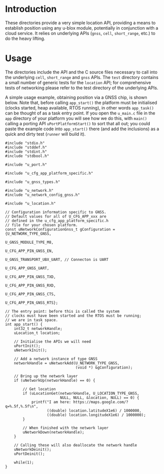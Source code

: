 # Introduction
These directories provide a very simple location API, providing a means to establish position using any u-blox module, potentially in conjunction with a cloud service.  It relies on underlying APIs (`gnss`, `cell`, `short_range`, etc.) to do the heavy lifting.

# Usage
The directories include the API and the C source files necessary to call into the underlying `cell`, `short_range` and `gnss` APIs.  The `test` directory contains a small number of generic tests for the `location` API; for comprehensive tests of networking please refer to the test directory of the underlying APIs.

A simple usage example, obtaining position via a GNSS chip, is shown below.  Note that, before calling `app_start()` the platform must be initialised (clocks started, heap available, RTOS running), in other words `app_task()` can be thought of as a task entry point.  If you open the `u_main.c` file in the `app` directory of your platform you will see how we do this, with `main()` calling a porting API `uPortPlatformStart()` to sort that all out; you could paste the example code into `app_start()` there (and add the inclusions) as a quick and dirty test (`runner` will build it).

```
#include "stdio.h"
#include "stddef.h"
#include "stdint.h"
#include "stdbool.h"

#include "u_port.h"

#include "u_cfg_app_platform_specific.h"

#include "u_gnss_types.h"

#include "u_network.h"
#include "u_network_config_gnss.h"

#include "u_location.h"

// Configuration information specific to GNSS.
// Default values for all of U_CFG_APP_xxx are
// defined in the u_cfg_app_platform_specific.h
// file for your chosen platform.
const uNetworkConfigurationGnss_t gConfiguration = {U_NETWORK_TYPE_GNSS,
                                                    U_GNSS_MODULE_TYPE_M8,
                                                    U_CFG_APP_PIN_GNSS_EN,
                                                    U_GNSS_TRANSPORT_UBX_UART, // Connecton is UART
                                                    U_CFG_APP_GNSS_UART,
                                                    U_CFG_APP_PIN_GNSS_TXD,
                                                    U_CFG_APP_PIN_GNSS_RXD,
                                                    U_CFG_APP_PIN_GNSS_CTS,
                                                    U_CFG_APP_PIN_GNSS_RTS};

// The entry point: before this is called the system
// clocks must have been started and the RTOS must be running;
// we are in task space.
int app_start() {
    int32_t networkHandle;
    uLocation_t location;

    // Initialise the APIs we will need
    uPortInit();
    uNetworkInit();

    // Add a network instance of type GNSS
    networkHandle = uNetworkAdd(U_NETWORK_TYPE_GNSS,
                                (void *) &gConfiguration);

    // Bring up the network layer
    if (uNetworkUp(networkHandle) == 0) {

        // Get location
        if (uLocationGet(networkHandle, U_LOCATION_TYPE_GNSS,
                         NULL, NULL, &location, NULL) == 0) {
            printf("I am here: https://maps.google.com/?q=%.5f,%.5f\n",
                   ((double) location.latitudeX1e6) / 1000000,
                   ((double) location.longitudeX1e6) / 1000000); 
        }

        // When finished with the network layer
        uNetworkDown(networkHandle);
    }

    // Calling these will also deallocate the network handle
    uNetworkDeinit();
    uPortDeinit();

    while(1);
}
```